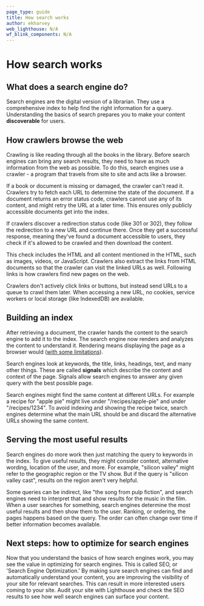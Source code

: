 ```yaml
---
page_type: guide
title: How search works
author: ekharvey
web_lighthouse: N/A
wf_blink_components: N/A
---
```


# How search works

## What does a search engine do?

Search engines are the digital version of a librarian. They use a comprehensive
index to help find the right information for a query. Understanding the basics
of search prepares you to make your content **discoverable** for users.

## How crawlers browse the web

Crawling is like reading through all the books in the library. Before search
engines can bring any search results, they need to have as much information from
the web as possible. To do this, search engines use a crawler - a program that
travels from site to site and acts like a browser. 

If a book or document is missing or damaged, the crawler can't read it. Crawlers try to
fetch each URL to determine the state of the document. If a document returns an
error status code, crawlers cannot use any of its content, and might retry the
URL at a later time. This ensures only publicly accessible documents get into
the index.

If crawlers discover a redirection status code (like 301 or 302), they follow the redirection to a
new URL and continue there. Once they get a successful response, meaning they've
found a document accessible to users, they check if it's allowed to be crawled
and then download the content. 

This check includes the HTML and all content mentioned in the HTML, such as images,
videos, or JavaScript. Crawlers also extract the links from HTML documents so that
the crawler can visit the linked URLs as well. Following links is how crawlers
find new pages on the web.

Crawlers don't actively click links or buttons, but instead send URLs to a queue
to crawl them later. When accessing a new URL, no cookies, service workers or
local storage (like IndexedDB) are available.

## Building an index

After retrieving a document, the crawler hands the content to the search engine
to add it to the index. The search engine now renders and analyzes the content
to understand it. Rendering means displaying the page as a browser would
([with some limitations](https://developers.google.com/search/docs/guides/rendering)).

Search engines look at keywords, the title, links, headings, text, and many
other things. These are called **signals** which describe the content and
context of the page. Signals allow search engines to answer any given query with
the best possible page. 

Search engines might find the same content at different URLs. For example a
recipe for "apple pie" might live under "/recipes/apple-pie" and under
"/recipes/1234". To avoid indexing and showing the recipe twice, search engines
determine what the main URL should be and discard the alternative URLs showing
the same content.

## Serving the most useful results

Search engines do more work then just matching the query to keywords in the
index. To give useful results, they might consider context, alternative wording,
location of the user, and more. For example, "silicon valley" might refer to the
geographic region or the TV show. But if the query is "silicon valley cast",
results on the region aren't very helpful. 

Some queries can be indirect, like "the song from pulp fiction", and search
engines need to interpret that and show  results for the music in the film. When
a user searches for something, search engines determine the most useful results
and then show them to the user. Ranking, or ordering, the pages happens based on
the query. The order can often change over time if better information becomes
available. 

## Next steps: how to optimize for search engines

Now that you understand the basics of how search engines work, you may see the value in
optimizing for search engines. This is called SEO, or 'Search Engine
Optimization.' By making sure search engines can find and automatically
understand your content, you are improving the visibility of your site for
relevant searches. This can result in more interested users coming to your site.
 Audit your site with Lighthouse and check the SEO results to see how well search engines can
surface your content.
